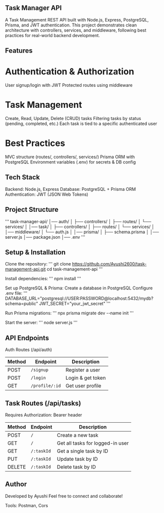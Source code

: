 ## Task Manager API

A Task Management REST API built with Node.js, Express, PostgreSQL, Prisma, and JWT authentication.
This project demonstrates clean architecture with controllers, services, and middleware, following best practices for real-world backend development.

## Features

# Authentication & Authorization
User signup/login with JWT
Protected routes using middleware

# Task Management
Create, Read, Update, Delete (CRUD) tasks
Filtering tasks by status (pending, completed, etc.)
Each task is tied to a specific authenticated user

# Best Practices
MVC structure (routes/, controllers/, services/)
Prisma ORM with PostgreSQL
Environment variables (.env) for secrets & DB config

## Tech Stack

Backend: Node.js, Express
Database: PostgreSQL + Prisma ORM
Authentication: JWT (JSON Web Tokens)

## Project Structure

''' task-manager-api/
│── auth/
│   ├── controllers/
│   ├── routes/
│   └── services/
│
│── task/
│   ├── controllers/
│   ├── routes/
│   └── services/
│
│── middleware/
│   └── auth.js
│
│── prisma/
│   ├── schema.prisma
│
│── server.js
│── package.json
│── .env '''

## Setup & Installation

Clone the repository:
'''
git clone https://github.com/Ayushi2600/task-management-api.git
cd task-management-api
'''

Install dependencies:
'''
npm install
'''

Set up PostgreSQL & Prisma:
Create a database in PostgreSQL
Configure .env file:
'''
DATABASE_URL="postgresql://USER:PASSWORD@localhost:5432/mydb?schema=public"
JWT_SECRET="your_jwt_secret"
'''

Run Prisma migrations:
'''
npx prisma migrate dev --name init
'''

Start the server:
'''
node server.js
'''

## API Endpoints
Auth Routes (/api/auth)

| Method | Endpoint       | Description       |
| ------ | -------------- | ----------------- |
| POST   | `/signup`      | Register a user   |
| POST   | `/login`       | Login & get token |
| GET    | `/profile/:id` | Get user profile  |

## Task Routes (/api/tasks)
Requires Authorization: Bearer <token> header

| Method | Endpoint   | Description                      |
| ------ | ---------- | -------------------------------- |
| POST   | `/`        | Create a new task                |
| GET    | `/`        | Get all tasks for logged-in user |
| GET    | `/:taskId` | Get a single task by ID          |
| PUT    | `/:taskId` | Update task by ID                |
| DELETE | `/:taskId` | Delete task by ID                |


## Author
Developed by Ayushi
Feel free to connect and collaborate!

Tools: Postman, Cors

